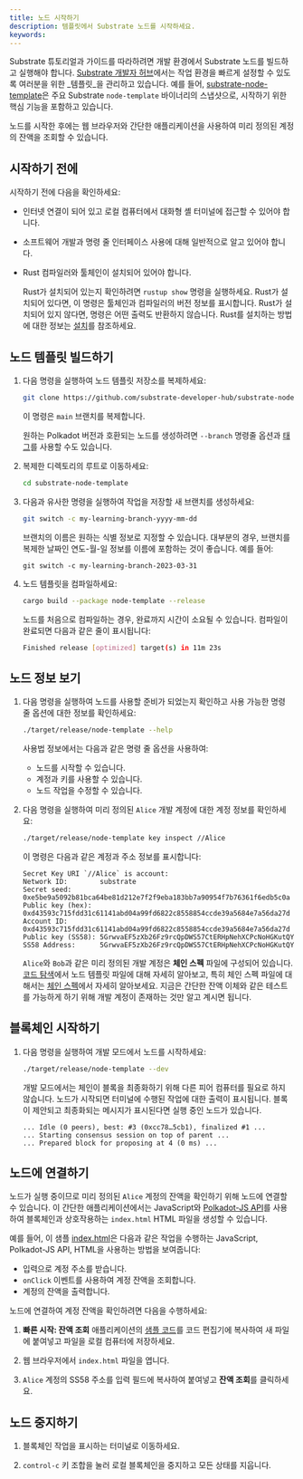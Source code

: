 ```yaml
---
title: 노드 시작하기
description: 템플릿에서 Substrate 노드를 시작하세요.
keywords:
---
```


Substrate 튜토리얼과 가이드를 따라하려면 개발 환경에서 Substrate 노드를 빌드하고 실행해야 합니다.
[Substrate 개발자 허브](https://github.com/substrate-developer-hub/)에서는 작업 환경을 빠르게 설정할 수 있도록 여러분을 위한 _템플릿_을 관리하고 있습니다.
예를 들어, [substrate-node-template](https://github.com/substrate-developer-hub/substrate-node-template/tags/)은 주요 Substrate `node-template` 바이너리의 스냅샷으로, 시작하기 위한 핵심 기능을 포함하고 있습니다.

노드를 시작한 후에는 웹 브라우저와 간단한 애플리케이션을 사용하여 미리 정의된 계정의 잔액을 조회할 수 있습니다.

## 시작하기 전에

시작하기 전에 다음을 확인하세요:

- 인터넷 연결이 되어 있고 로컬 컴퓨터에서 대화형 셸 터미널에 접근할 수 있어야 합니다.

- 소프트웨어 개발과 명령 줄 인터페이스 사용에 대해 일반적으로 알고 있어야 합니다.

- Rust 컴파일러와 툴체인이 설치되어 있어야 합니다.

  Rust가 설치되어 있는지 확인하려면 `rustup show` 명령을 실행하세요.
  Rust가 설치되어 있다면, 이 명령은 툴체인과 컴파일러의 버전 정보를 표시합니다.
  Rust가 설치되어 있지 않다면, 명령은 어떤 출력도 반환하지 않습니다.
  Rust를 설치하는 방법에 대한 정보는 [설치](/install)를 참조하세요.

## 노드 템플릿 빌드하기

1. 다음 명령을 실행하여 노드 템플릿 저장소를 복제하세요:

   ```sh
   git clone https://github.com/substrate-developer-hub/substrate-node-template
   ```

   이 명령은 `main` 브랜치를 복제합니다.

   원하는 Polkadot 버전과 호환되는 노드를 생성하려면 `--branch` 명령줄 옵션과 [태그](https://github.com/substrate-developer-hub/substrate-node-template/tags)를 사용할 수도 있습니다.

2. 복제한 디렉토리의 루트로 이동하세요:

   ```sh
   cd substrate-node-template
   ```

3. 다음과 유사한 명령을 실행하여 작업을 저장할 새 브랜치를 생성하세요:

   ```bash
   git switch -c my-learning-branch-yyyy-mm-dd
   ```

   브랜치의 이름은 원하는 식별 정보로 지정할 수 있습니다.
   대부분의 경우, 브랜치를 복제한 날짜인 연도-월-일 정보를 이름에 포함하는 것이 좋습니다.
   예를 들어:

   ```text
   git switch -c my-learning-branch-2023-03-31
   ```

4. 노드 템플릿을 컴파일하세요:

   ```sh
   cargo build --package node-template --release
   ```

   노드를 처음으로 컴파일하는 경우, 완료까지 시간이 소요될 수 있습니다.
   컴파일이 완료되면 다음과 같은 줄이 표시됩니다:

   ```bash
   Finished release [optimized] target(s) in 11m 23s
   ```

## 노드 정보 보기

1. 다음 명령을 실행하여 노드를 사용할 준비가 되었는지 확인하고 사용 가능한 명령 줄 옵션에 대한 정보를 확인하세요:

   ```sh
   ./target/release/node-template --help
   ```

   사용법 정보에서는 다음과 같은 명령 줄 옵션을 사용하여:

   - 노드를 시작할 수 있습니다.
   - 계정과 키를 사용할 수 있습니다.
   - 노드 작업을 수정할 수 있습니다.

1. 다음 명령을 실행하여 미리 정의된 `Alice` 개발 계정에 대한 계정 정보를 확인하세요:

   ```sh
   ./target/release/node-template key inspect //Alice
   ```

   이 명령은 다음과 같은 계정과 주소 정보를 표시합니다:

   ```text
   Secret Key URI `//Alice` is account:
   Network ID:        substrate
   Secret seed:       0xe5be9a5092b81bca64be81d212e7f2f9eba183bb7a90954f7b76361f6edb5c0a
   Public key (hex):  0xd43593c715fdd31c61141abd04a99fd6822c8558854ccde39a5684e7a56da27d
   Account ID:        0xd43593c715fdd31c61141abd04a99fd6822c8558854ccde39a5684e7a56da27d
   Public key (SS58): 5GrwvaEF5zXb26Fz9rcQpDWS57CtERHpNehXCPcNoHGKutQY
   SS58 Address:      5GrwvaEF5zXb26Fz9rcQpDWS57CtERHpNehXCPcNoHGKutQY
   ```

   `Alice`와 `Bob`과 같은 미리 정의된 개발 계정은 **체인 스펙** 파일에 구성되어 있습니다.
   [코드 탐색](/quick-start/explore-the-code/)에서 노드 템플릿 파일에 대해 자세히 알아보고, 특히 체인 스펙 파일에 대해서는 [체인 스펙](/build/chain-spec/)에서 자세히 알아보세요.
   지금은 간단한 잔액 이체와 같은 테스트를 가능하게 하기 위해 개발 계정이 존재하는 것만 알고 계시면 됩니다.

## 블록체인 시작하기

1. 다음 명령을 실행하여 개발 모드에서 노드를 시작하세요:

   ```sh
   ./target/release/node-template --dev
   ```

   개발 모드에서는 체인이 블록을 최종화하기 위해 다른 피어 컴퓨터를 필요로 하지 않습니다.
   노드가 시작되면 터미널에 수행된 작업에 대한 출력이 표시됩니다.
   블록이 제안되고 최종화되는 메시지가 표시된다면 실행 중인 노드가 있습니다.

   ```text
   ... Idle (0 peers), best: #3 (0xcc78…5cb1), finalized #1 ...
   ... Starting consensus session on top of parent ...
   ... Prepared block for proposing at 4 (0 ms) ...
   ```

## 노드에 연결하기

노드가 실행 중이므로 미리 정의된 `Alice` 계정의 잔액을 확인하기 위해 노드에 연결할 수 있습니다.
이 간단한 애플리케이션에서는 JavaScript와 [Polkadot-JS API](https://polkadot.js.org/docs/api)를 사용하여 블록체인과 상호작용하는 `index.html` HTML 파일을 생성할 수 있습니다.

예를 들어, 이 샘플 [index.html](/assets/quickstart/index.html)은 다음과 같은 작업을 수행하는 JavaScript, Polkadot-JS API, HTML을 사용하는 방법을 보여줍니다:

- 입력으로 계정 주소를 받습니다.
- `onClick` 이벤트를 사용하여 계정 잔액을 조회합니다.
- 계정의 잔액을 출력합니다.

노드에 연결하여 계정 잔액을 확인하려면 다음을 수행하세요:

1. **빠른 시작: 잔액 조회** 애플리케이션의 [샘플 코드](/assets/quickstart/index.html)를 코드 편집기에 복사하여 새 파일에 붙여넣고 파일을 로컬 컴퓨터에 저장하세요.

2. 웹 브라우저에서 `index.html` 파일을 엽니다.

3. `Alice` 계정의 SS58 주소를 입력 필드에 복사하여 붙여넣고 **잔액 조회**를 클릭하세요.

## 노드 중지하기

1. 블록체인 작업을 표시하는 터미널로 이동하세요.

1. `control-c` 키 조합을 눌러 로컬 블록체인을 중지하고 모든 상태를 지웁니다.